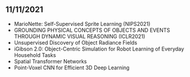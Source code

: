 

## 11/11/2021
- MarioNette: Self-Supervised Sprite Learning (NIPS2021)
- GROUNDING PHYSICAL CONCEPTS OF OBJECTS AND EVENTS THROUGH DYNAMIC VISUAL REASONING (ICLR2021)
- Unsupervised Discovery of Object Radiance Fields
- iGibson 2.0: Object-Centric Simulation for Robot Learning of Everyday Household Tasks
- Spatial Transformer Networks
- Point-Voxel CNN for Efficient 3D Deep Learning
